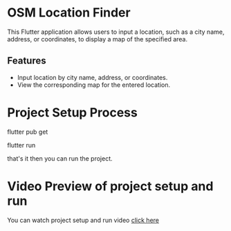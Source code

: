 # OSM Location Finder

This Flutter application allows users to input a location, such as a city name, address, or coordinates, to display a map of the specified area.

## Features

- Input location by city name, address, or coordinates.
- View the corresponding map for the entered location.

# Project Setup Process

flutter pub get

flutter run

that's it then you can run the project.

# Video Preview of project setup and run

You can watch project setup and run
video [click here](https://drive.google.com/file/d/1VUva3qnTJZqDJWTIFxw3Cq-0iVyk7WB-/view?usp=drive_link)
